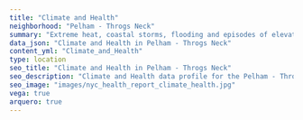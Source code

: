```yaml
---
title: "Climate and Health"
neighborhood: "Pelham - Throgs Neck"
summary: "Extreme heat, coastal storms, flooding and episodes of elevated ozone are climate-related hazards that may increase with climate change and have important public health impacts in New York City. Extreme weather can cause power outages, which also threaten public health. This report provides neighborhood indicators of climate-related hazards, vulnerability and health impacts."
data_json: "Climate and Health in Pelham - Throgs Neck"
content_yml: "Climate_and_Health"
type: location
seo_title: "Climate and Health in Pelham - Throgs Neck"
seo_description: "Climate and Health data profile for the Pelham - Throgs Neck neighborhood of NYC."
seo_image: "images/nyc_health_report_climate_health.jpg"
vega: true
arquero: true
---
```

